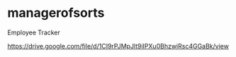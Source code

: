 # managerofsorts
Employee Tracker 

https://drive.google.com/file/d/1CI9rPJMpJlt9iIPXu0BhzwjRsc4GGaBk/view
